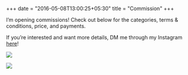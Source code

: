 +++ 
date = "2016-05-08T13:00:25+05:30" 
title = "Commission"
+++

I’m opening commissions! Check out below for the categories, terms & conditions,
price, and payments. 

If you’re interested and want more details, DM me through
my Instagram [here](https://instagram.com/fibinastudio)!

![](/img/commission/commission_exp_01.jpg)

![](/img/commission/commission_exp_02.jpg)
